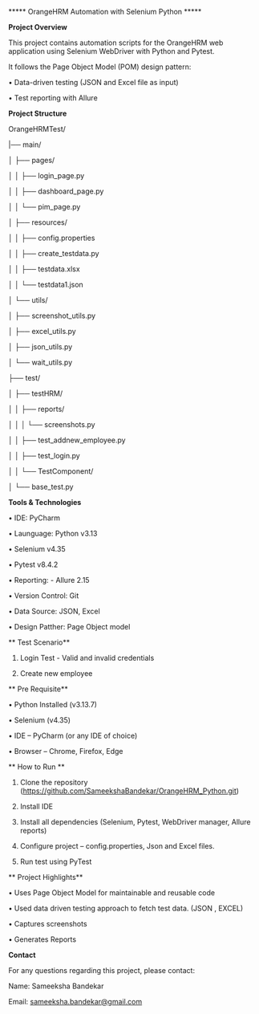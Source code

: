 ***** OrangeHRM Automation with Selenium Python *****

**Project Overview**

This project contains automation scripts for the OrangeHRM web application using Selenium WebDriver with Python and Pytest.

It follows the Page Object Model (POM) design pattern:

•	Data-driven testing (JSON and Excel file as input)

•	Test reporting with Allure

**Project Structure**

OrangeHRMTest/

|── main/

│    ├── pages/ 

                
│   │       ├── login_page.py

│   │        ├── dashboard_page.py

│   │          └── pim_page.py

│    ├── resources/

│   │         ├── config.properties

│   │         ├── create_testdata.py

│   │         ├── testdata.xlsx

│   │           └── testdata1.json

│   └── utils/

│               ├── screenshot_utils.py

│               ├── excel_utils.py

│               ├── json_utils.py

│                └── wait_utils.py

├── test/

│      ├── testHRM/

│   │         ├── reports/

│   │   │             └── screenshots.py

│   │        ├── test_addnew_employee.py

│   │        ├── test_login.py

│   │   └── TestComponent/

│                └── base_test.py


**Tools & Technologies**

•	IDE: PyCharm 

•	Launguage: Python v3.13

•	Selenium v4.35

•	Pytest v8.4.2

•	Reporting: - Allure 2.15

•	Version Control: Git

•	Data Source: JSON, Excel

•	Design Patther: Page Object model 


** Test Scenario**

1.	Login Test - Valid and invalid credentials
   
2.	Create new employee

** Pre Requisite**

•	Python Installed (v3.13.7)

•	Selenium (v4.35)

•	IDE – PyCharm (or any IDE of choice)

•	Browser – Chrome, Firefox, Edge

** How to Run **
1.	Clone the repository (https://github.com/SameekshaBandekar/OrangeHRM_Python.git)
   
2.	Install IDE

3.	Install all dependencies (Selenium, Pytest, WebDriver manager, Allure reports)
   
4.	Configure project – config.properties, Json and Excel files.
   
5.	Run test using PyTest

** Project Highlights**

•	Uses Page Object Model for maintainable and reusable code

•	Used data driven testing approach to fetch test data. (JSON , EXCEL)

•	Captures screenshots

•	Generates Reports


**Contact**

For any questions regarding this project, please contact:

Name: Sameeksha Bandekar

Email: sameeksha.bandekar@gmail.com




